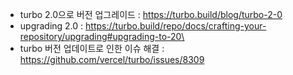 - turbo 2.0으로 버전 업그레이드 : https://turbo.build/blog/turbo-2-0
- upgrading 2.0 : https://turbo.build/repo/docs/crafting-your-repository/upgrading#upgrading-to-20\
- turbo 버전 업데이트로 인한 이슈 해결 : https://github.com/vercel/turbo/issues/8309
